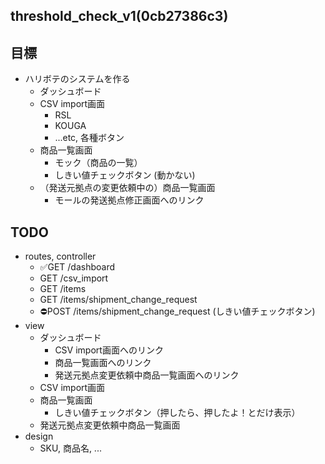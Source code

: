 threshold_check_v1(0cb27386c3)
---

## 目標
- ハリボテのシステムを作る
  - ダッシュボード
  - CSV import画面
    - RSL
    - KOUGA
    - ...etc, 各種ボタン
  - 商品一覧画面
    - モック（商品の一覧）
    - しきい値チェックボタン (動かない)
  - （発送元拠点の変更依頼中の）商品一覧画面
    - モールの発送拠点修正画面へのリンク

## TODO
- routes, controller
  - ✅GET /dashboard
  - GET /csv_import
  - GET /items
  - GET /items/shipment_change_request
  - ⛔️POST /items/shipment_change_request (しきい値チェックボタン)
- view
  - ダッシュボード
    - CSV import画面へのリンク
    - 商品一覧画面へのリンク
    - 発送元拠点変更依頼中商品一覧画面へのリンク
  - CSV import画面
  - 商品一覧画面
    - しきい値チェックボタン（押したら、押したよ！とだけ表示）
  - 発送元拠点変更依頼中商品一覧画面
- design
  - SKU, 商品名, ...

